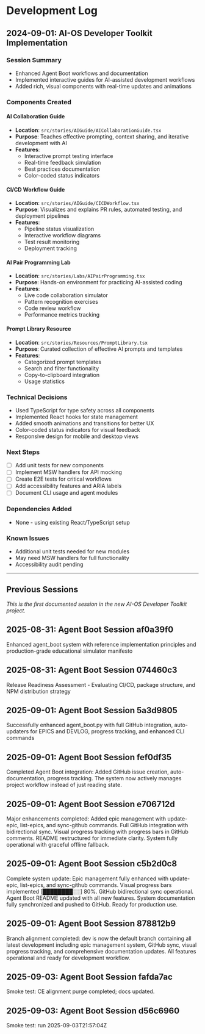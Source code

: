 # Development Log

## 2024-09-01: AI-OS Developer Toolkit Implementation

### Session Summary

- Enhanced Agent Boot workflows and documentation
- Implemented interactive guides for AI-assisted development workflows
- Added rich, visual components with real-time updates and animations

### Components Created

#### AI Collaboration Guide

- **Location**: `src/stories/AIGuide/AICollaborationGuide.tsx`
- **Purpose**: Teaches effective prompting, context sharing, and iterative development with AI
- **Features**:
  - Interactive prompt testing interface
  - Real-time feedback simulation
  - Best practices documentation
  - Color-coded status indicators

#### CI/CD Workflow Guide

- **Location**: `src/stories/AIGuide/CICDWorkflow.tsx`
- **Purpose**: Visualizes and explains PR rules, automated testing, and deployment pipelines
- **Features**:
  - Pipeline status visualization
  - Interactive workflow diagrams
  - Test result monitoring
  - Deployment tracking

#### AI Pair Programming Lab

- **Location**: `src/stories/Labs/AIPairProgramming.tsx`
- **Purpose**: Hands-on environment for practicing AI-assisted coding
- **Features**:
  - Live code collaboration simulator
  - Pattern recognition exercises
  - Code review workflow
  - Performance metrics tracking

#### Prompt Library Resource

- **Location**: `src/stories/Resources/PromptLibrary.tsx`
- **Purpose**: Curated collection of effective AI prompts and templates
- **Features**:
  - Categorized prompt templates
  - Search and filter functionality
  - Copy-to-clipboard integration
  - Usage statistics

### Technical Decisions

- Used TypeScript for type safety across all components
- Implemented React hooks for state management
- Added smooth animations and transitions for better UX
- Color-coded status indicators for visual feedback
- Responsive design for mobile and desktop views

### Next Steps

- [ ] Add unit tests for new components
- [ ] Implement MSW handlers for API mocking
- [ ] Create E2E tests for critical workflows
- [ ] Add accessibility features and ARIA labels
- [ ] Document CLI usage and agent modules

### Dependencies Added

- None - using existing React/TypeScript setup

### Known Issues

- Additional unit tests needed for new modules
- May need MSW handlers for full functionality
- Accessibility audit pending

---

## Previous Sessions

_This is the first documented session in the new AI-OS Developer Toolkit project._

## 2025-08-31: Agent Boot Session af0a39f0

Enhanced agent_boot system with reference implementation principles and production-grade educational simulator manifesto

## 2025-08-31: Agent Boot Session 074460c3

Release Readiness Assessment - Evaluating CI/CD, package structure, and NPM distribution strategy

## 2025-09-01: Agent Boot Session 5a3d9805

Successfully enhanced agent_boot.py with full GitHub integration, auto-updaters for EPICS and DEVLOG, progress tracking, and enhanced CLI commands

## 2025-09-01: Agent Boot Session fef0df35

Completed Agent Boot integration: Added GitHub issue creation, auto-documentation, progress tracking. The system now actively manages project workflow instead of just reading state.

## 2025-09-01: Agent Boot Session e706712d

Major enhancements completed: Added epic management with update-epic, list-epics, and sync-github commands. Full GitHub integration with bidirectional sync. Visual progress tracking with progress bars in GitHub comments. README restructured for immediate clarity. System fully operational with graceful offline fallback.

## 2025-09-01: Agent Boot Session c5b2d0c8

Complete system update: Epic management fully enhanced with update-epic, list-epics, and sync-github commands. Visual progress bars implemented [████████░░] 80%. GitHub bidirectional sync operational. Agent Boot README updated with all new features. System documentation fully synchronized and pushed to GitHub. Ready for production use.

## 2025-09-01: Agent Boot Session 878812b9

Branch alignment completed: dev is now the default branch containing all latest development including epic management system, GitHub sync, visual progress tracking, and comprehensive documentation updates. All features operational and ready for development workflow.

## 2025-09-03: Agent Boot Session fafda7ac

Smoke test: CE alignment purge completed; docs updated.

## 2025-09-03: Agent Boot Session d56c6960

Smoke test: run 2025-09-03T21:57:04Z
